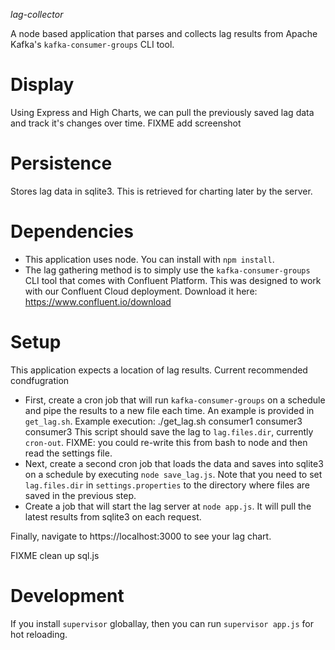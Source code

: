 *lag-collector*

A node based application that parses and collects lag results from Apache Kafka's `kafka-consumer-groups` CLI tool. 

# Display 
Using Express and High Charts, we can pull the previously saved lag data and track it's changes over time. 
FIXME add screenshot

# Persistence
Stores lag data in sqlite3. This is retrieved for charting later by the server.

# Dependencies
- This application uses node. You can install with `npm install`.
- The lag gathering method is to simply use the `kafka-consumer-groups` CLI tool that comes with Confluent Platform. This was designed to work with our Confluent Cloud deployment. Download it here: https://www.confluent.io/download

# Setup
This application expects a location of lag results. 
Current recommended condfugration
- First, create a cron job that will run `kafka-consumer-groups` on a schedule and pipe the results to a new file each time. An example is provided in `get_lag.sh`. 
Example execution: ./get_lag.sh consumer1 consumer3 consumer3
This script should save the lag to `lag.files.dir`, currently `cron-out`.
FIXME: you could re-write this from bash to node and then read the settings file.
- Next, create a second cron job that loads the data and saves into sqlite3 on a schedule by executing `node save_lag.js`. Note that you need to set `lag.files.dir` in `settings.properties` to the directory where files are saved in the previous step.
- Create a job that will start the lag server at `node app.js`. It will pull the latest results from sqlite3 on each request.

Finally, navigate to https://localhost:3000 to see your lag chart.

FIXME clean up sql.js

# Development
If you install `supervisor` globallay, then you can run `supervisor app.js` for hot reloading.